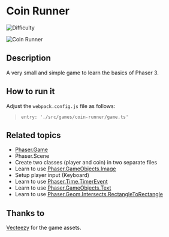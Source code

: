 # Coin Runner

![Difficulty](https://img.shields.io/badge/Difficulty-Beginner-green.svg)

![Coin Runner](https://github.com/digitsensitive/phaser3-typescript/blob/master/assets/github/coin-runner.png)

## Description

A very small and simple game to learn the basics of Phaser 3.

## How to run it

Adjust the `webpack.config.js` file as follows:
> `entry: './src/games/coin-runner/game.ts'`

## Related topics

* [Phaser.Game](https://github.com/digitsensitive/phaser3-typescript/blob/master/tutorials/phaser-game.md)
* Phaser.Scene
* Create two classes (player and coin) in two separate files
* Learn to use [Phaser.GameObjects.Image](https://github.com/digitsensitive/phaser3-typescript/blob/master/cheatsheets/gameobjects/image.md)
* Setup player input (Keyboard)
* Learn to use [Phaser.Time.TimerEvent](https://github.com/photonstorm/phaser/blob/7c46cffdbadd56ab12d829519919c54402185642/src/time/TimerEvent.js)
* Learn to use [Phaser.GameObjects.Text](https://github.com/photonstorm/phaser/blob/31bf979eb25c70441b8228d5c9643a97746ea7fa/src/gameobjects/text/TextStyle.js)
* Learn to use [Phaser.Geom.Intersects.RectangleToRectangle](https://github.com/photonstorm/phaser/blob/d1f5f8a82b4a64d2a6a6a269e148232b51661a19/src/geom/intersects/RectangleToRectangle.js)

## Thanks to

[Vecteezy](https://www.vecteezy.com "Vecteezy") for the game assets.
